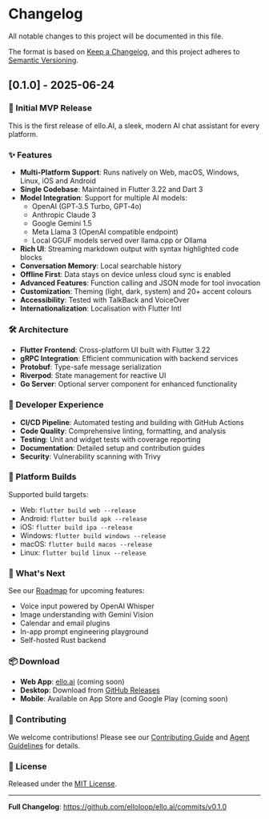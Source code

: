 # Changelog

All notable changes to this project will be documented in this file.

The format is based on [Keep a Changelog](https://keepachangelog.com/en/1.0.0/),
and this project adheres to [Semantic Versioning](https://semver.org/spec/v2.0.0.html).

## [0.1.0] - 2025-06-24

### 🎉 Initial MVP Release

This is the first release of ello.AI, a sleek, modern AI chat assistant for every platform.

### ✨ Features

- **Multi-Platform Support**: Runs natively on Web, macOS, Windows, Linux, iOS and Android
- **Single Codebase**: Maintained in Flutter 3.22 and Dart 3
- **Model Integration**: Support for multiple AI models:
  - OpenAI (GPT‑3.5 Turbo, GPT‑4o)
  - Anthropic Claude 3
  - Google Gemini 1.5
  - Meta Llama 3 (OpenAI compatible endpoint)
  - Local GGUF models served over llama.cpp or Ollama
- **Rich UI**: Streaming markdown output with syntax highlighted code blocks
- **Conversation Memory**: Local searchable history
- **Offline First**: Data stays on device unless cloud sync is enabled
- **Advanced Features**: Function calling and JSON mode for tool invocation
- **Customization**: Theming (light, dark, system) and 20+ accent colours
- **Accessibility**: Tested with TalkBack and VoiceOver
- **Internationalization**: Localisation with Flutter Intl

### 🛠️ Architecture

- **Flutter Frontend**: Cross-platform UI built with Flutter 3.22
- **gRPC Integration**: Efficient communication with backend services
- **Protobuf**: Type-safe message serialization
- **Riverpod**: State management for reactive UI
- **Go Server**: Optional server component for enhanced functionality

### 🔧 Developer Experience

- **CI/CD Pipeline**: Automated testing and building with GitHub Actions
- **Code Quality**: Comprehensive linting, formatting, and analysis
- **Testing**: Unit and widget tests with coverage reporting
- **Documentation**: Detailed setup and contribution guides
- **Security**: Vulnerability scanning with Trivy

### 📱 Platform Builds

Supported build targets:
- Web: `flutter build web --release`
- Android: `flutter build apk --release`
- iOS: `flutter build ipa --release`
- Windows: `flutter build windows --release`
- macOS: `flutter build macos --release`
- Linux: `flutter build linux --release`

### 🚀 What's Next

See our [Roadmap](README.md#roadmap) for upcoming features:
- Voice input powered by OpenAI Whisper
- Image understanding with Gemini Vision
- Calendar and email plugins
- In-app prompt engineering playground
- Self-hosted Rust backend

### 📦 Download

- **Web App**: [ello.ai](https://ello.ai) (coming soon)
- **Desktop**: Download from [GitHub Releases](https://github.com/elloloop/ello.ai/releases/tag/v0.1.0)
- **Mobile**: Available on App Store and Google Play (coming soon)

### 🤝 Contributing

We welcome contributions! Please see our [Contributing Guide](README.md#contributing) and [Agent Guidelines](AGENTS.md) for details.

### 📄 License

Released under the [MIT License](LICENSE).

---

**Full Changelog**: https://github.com/elloloop/ello.ai/commits/v0.1.0